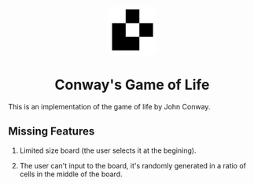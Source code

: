<div style="text-align: center">
  <img alt="Stable shape in game of life" src="board.png" width="100" height="100" style="border-radius: 15px" />

  <h1>Conway's Game of Life</h1>
</div>

This is an implementation of the game of life by John Conway.

## Missing Features

1. Limited size board (the user selects it at the begining).

2. The user can't input to the board, it's randomly generated in a ratio of cells in the middle of the board.
